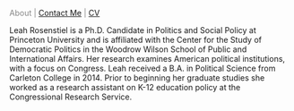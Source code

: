 <span class="credits left" style="color:#888"> About | 
            <a href="https://leahrosenstiel.github.io/contactme.html">Contact Me</a> |
            <a href="https://leahrosenstiel.github.io/Rosenstiel_Current_CV.pdf">CV</a>
  
  
Leah Rosenstiel is a Ph.D. Candidate in Politics and Social Policy at Princeton University and is affiliated with the Center for the Study of Democratic Politics in the Woodrow Wilson School of Public and International Affairs. Her research examines American political institutions, with a focus on Congress. Leah received a B.A. in Political Science from Carleton College in 2014. Prior to beginning her graduate studies she worked as a research assistant on K-12 education policy at the Congressional Research Service.
